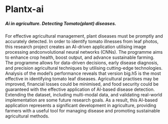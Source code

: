 # Plantx-ai
##### Ai in agriculture. Detecting Tomato(plant) diseases.
For effective agricultural management, plant diseases must be promptly and accurately detected. In order to identify tomato illnesses from leaf photos, this research project
creates an AI-driven application utilising image processing andconvolutional neural networks (CNNs). The programme aims to enhance crop health, boost output, and advance 
sustainable farming. The programme allows for data-driven decisions, early disease diagnosis, and precision agricultural techniques by utilising cutting-edge technologies.
Analysis of the model’s performance reveals that version big.h5 is the most effective in identifying tomato leaf diseases. Agricultural practises may be improved, financial losses
could be minimised, and food security could be guaranteed with the effective application of AI-based disease detection. Extending the dataset, including multi-modal data, and
validating real-world implementation are some future research goals. As a result, this AI-based application represents a significant development in agriculture, providing 
farmers with a useful tool for managing disease and promoting sustainable agricultural methods.
